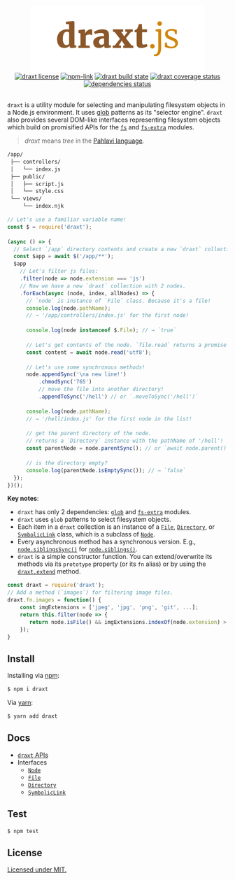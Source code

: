 <div align="center" style="text-align:center">
<a link="https://github.com/ramhejazi/draxt"><img alt="draxt.js logo" src="draxt-logo.jpg"></a><br>
<a href="https://github.com/ramhejazi/draxt/blob/master/LICENSE"><img alt="draxt license" src="https://img.shields.io/badge/license-MIT-blue.svg?style=flat-square"></a>
<a href="https://www.npmjs.com/package/draxt"><img alt="npm-link" src="https://img.shields.io/npm/v/draxt.svg?style=flat-square"></a>
<a href="https://travis-ci.org/ramhejazi/draxt"><img alt="draxt build state" src="https://img.shields.io/travis/ramhejazi/draxt.svg?style=flat-square"></a>
<a href="https://coveralls.io/github/ramhejazi/draxt"><img alt="draxt coverage status" src="https://img.shields.io/coveralls/github/ramhejazi/draxt.svg?style=flat-square"></a>
<a href="https://david-dm.org/ramhejazi/draxt"><img alt="dependencies status" src="https://david-dm.org/ramhejazi/draxt.svg?style=flat-square"></a>
</div>
<br>

`draxt` is a utility module for selecting and manipulating filesystem objects in a Node.js environment.
It uses [glob] patterns as its "selector engine". `draxt` also provides several DOM-like interfaces representing filesystem objects which build on promisified APIs for the [`fs`] and [`fs-extra`] modules.

> _draxt_ means _tree_ in the [Pahlavi language].

```html
/app/
 ├── controllers/
 │   └── index.js
 ├── public/
 │   ├── script.js
 │   └── style.css
 └── views/
     └── index.njk
```

```js
// Let's use a familiar variable name!
const $ = require('draxt');

(async () => {
  // Select `/app` directory contents and create a new `draxt` collection.
  const $app = await $('/app/**');
  $app
    // Let's filter js files:
    .filter(node => node.extension === 'js')
    // Now we have a new `draxt` collection with 2 nodes.
    .forEach(async (node, index, allNodes) => {
      // `node` is instance of `File` class. Because it's a file!
      console.log(node.pathName);
      // → '/app/controllers/index.js' for the first node!

      console.log(node instanceof $.File); // → `true`

      // Let's get contents of the node. `file.read` returns a promise object.
      const content = await node.read('utf8');

      // Let's use some synchronous methods!
      node.appendSync('\na new line!')
          .chmodSync('765')
          // move the file into another directory!
          .appendToSync('/hell') // or `.moveToSync('/hell')`

      console.log(node.pathName);
      // → '/hell/index.js' for the first node in the list!

      // get the parent directory of the node.
      // returns a `Directory` instance with the pathName of '/hell'!
      const parentNode = node.parentSync(); // or `await node.parent()`

      // is the directory empty?
      console.log(parentNode.isEmptySync()); // → `false`
  });
})();
```

**Key notes**:
 - `draxt` has only 2 dependencies: [`glob`] and [`fs-extra`] modules.
 - `draxt` uses `glob` patterns to select filesystem objects.
 - Each item in a `draxt` collection is an instance of a [`File`], [`Directory`], or [`SymbolicLink`] class, which is a subclass of [`Node`].
 - Every asynchronous method has a synchronous version. E.g., [`node.siblingsSync()`] for [`node.siblings()`].
 - `draxt` is a simple constructor function. You can extend/overwrite its methods via its `prototype` property (or its `fn` alias) or by using the [`draxt.extend`] method.

 ```js
 const draxt = require('draxt');
 // Add a method (`images`) for filtering image files.
 draxt.fn.images = function() {
     const imgExtensions = ['jpeg', 'jpg', 'png', 'git', ...];
     return this.filter(node => {
        return node.isFile() && imgExtensions.indexOf(node.extension) > -1;
     });
 }
```

## Install

Installing via [npm]:

```bash
$ npm i draxt
```

Via [yarn]:

```bash
$ yarn add draxt
```

## Docs

- [`draxt` APIs][draxt-doc]
- Interfaces
  - [`Node`]
  - [`File`]
  - [`Directory`]
  - [`SymbolicLink`]

## Test

```bash
$ npm test
```

## License

[Licensed under MIT.][license]


[repo]: https://github.com/ramhejazi/draxt
[logo]: draxt-logo.jpg
[license]: https://github.com/ramhejazi/draxt/blob/master/LICENSE
[license-badge]: https://img.shields.io/badge/license-MIT-blue.svg?style=flat-square
[coverall]: https://coveralls.io/github/ramhejazi/draxt
[coverall-badge]: https://img.shields.io/coveralls/github/ramhejazi/draxt.svg?style=flat-square
[npm-link]: https://www.npmjs.com/package/draxt
[npm-badge]: https://img.shields.io/npm/v/draxt.svg?style=flat-square
[travis-link]: https://travis-ci.org/ramhejazi/draxt
[travis-badge]: https://img.shields.io/travis/ramhejazi/draxt.svg?style=flat-square
[deps-status-link]: https://david-dm.org/ramhejazi/draxt
[deps-status-badge]: https://david-dm.org/ramhejazi/draxt.svg?style=flat-square

[npm]: https://docs.npmjs.com/getting-started/what-is-npm
[yarn]: https://yarnpkg.com/en/
[glob]: https://en.wikipedia.org/wiki/Glob_(programming)
[`fs`]: https://nodejs.org/api/fs.html
[`fs-extra`]: https://github.com/jprichardson/node-fs-extra
[`glob`]: https://github.com/isaacs/node-glob
[Pahlavi language]: https://en.wikipedia.org/wiki/Middle_Persian

[draxt-doc]: https://ramhejazi.github.io/draxt#draxt
[`Node`]: https://ramhejazi.github.io/draxt#interfaces-node
[`File`]: https://ramhejazi.github.io/draxt#interfaces-file
[`Directory`]: https://ramhejazi.github.io/draxt#interfaces-directory
[`SymbolicLink`]: https://ramhejazi.github.io/draxt#interfaces-symboliclink
[`draxt.extend`]: https://ramhejazi.github.io/draxt#draxt-extend
[`node.siblingsSync()`]: https://ramhejazi.github.io/draxt#node-siblings
[`node.siblings()`]: https://ramhejazi.github.io/draxt#node-siblings
